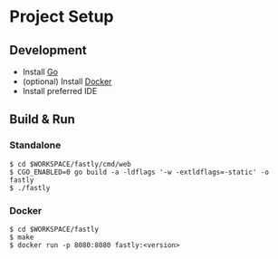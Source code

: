 # Project Setup

## Development

- Install [Go](https://golang.org/doc/install)
- (optional) Install [Docker](https://docs.docker.com/get-docker/)
- Install preferred IDE

## Build & Run

### Standalone
```
$ cd $WORKSPACE/fastly/cmd/web
$ CGO_ENABLED=0 go build -a -ldflags '-w -extldflags=-static' -o fastly
$ ./fastly
```

### Docker
```
$ cd $WORKSPACE/fastly
$ make
$ docker run -p 8080:8080 fastly:<version>
```
